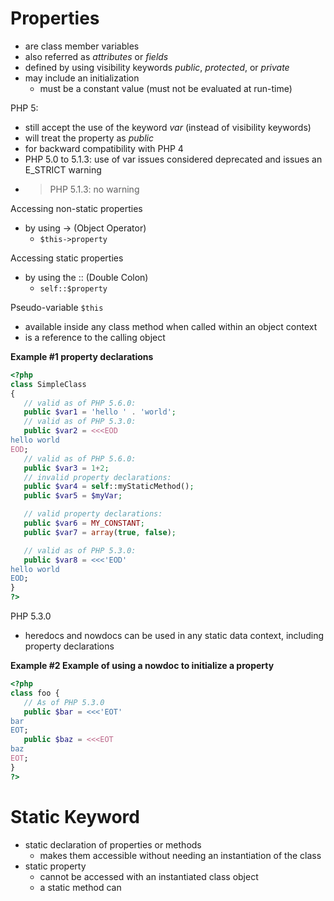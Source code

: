 # Properties
- are class member variables
- also referred as *attributes* or *fields*
- defined by using visibility keywords *public*, *protected*, or *private*
- may include an initialization
  - must be a constant value (must not be evaluated at run-time)

PHP 5: 
  - still accept the use of the keyword *var* (instead of visibility keywords)
  - will treat the property as *public*
  - for backward compatibility with PHP 4
  - PHP 5.0 to 5.1.3: use of var issues considered deprecated and issues an E_STRICT warning
  - > PHP 5.1.3: no warning
  
Accessing non-static properties
- by using -> (Object Operator)
  - `$this->property`

Accessing static properties
- by using the :: (Double Colon)
  - `self::$property`
  
Pseudo-variable `$this`
- available inside any class method when called within an object context
- is a reference to the calling object

**Example #1 property declarations**

```php
<?php
class SimpleClass
{
   // valid as of PHP 5.6.0:
   public $var1 = 'hello ' . 'world';
   // valid as of PHP 5.3.0:
   public $var2 = <<<EOD
hello world
EOD;
   // valid as of PHP 5.6.0:
   public $var3 = 1+2;
   // invalid property declarations:
   public $var4 = self::myStaticMethod();
   public $var5 = $myVar;

   // valid property declarations:
   public $var6 = MY_CONSTANT;
   public $var7 = array(true, false);

   // valid as of PHP 5.3.0:
   public $var8 = <<<'EOD'
hello world
EOD;
}
?>
```

PHP 5.3.0
- heredocs and nowdocs can be used in any static data context, including property declarations

**Example #2 Example of using a nowdoc to initialize a property**

```php
<?php
class foo {
   // As of PHP 5.3.0
   public $bar = <<<'EOT'
bar
EOT;
   public $baz = <<<EOT
baz
EOT;
}
?>
```

# Static Keyword
- static declaration of properties or methods
  - makes them accessible without needing an instantiation of the class
- static property
  - cannot be accessed with an instantiated class object
  - a static method can
